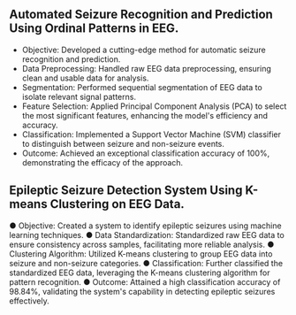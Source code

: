 ## Automated Seizure Recognition and Prediction Using Ordinal Patterns in EEG.
* Objective: Developed a cutting-edge method for automatic seizure recognition and prediction.
* Data Preprocessing: Handled raw EEG data preprocessing, ensuring clean and usable data for analysis.
* Segmentation: Performed sequential segmentation of EEG data to isolate relevant signal patterns.
* Feature Selection: Applied Principal Component Analysis (PCA) to select the most significant features, enhancing the model's efficiency and accuracy.
* Classification: Implemented a Support Vector Machine (SVM) classifier to distinguish between seizure and non-seizure events.
* Outcome: Achieved an exceptional classification accuracy of 100%, demonstrating the efficacy of the approach.

## Epileptic Seizure Detection System Using K-means Clustering on EEG Data.
● Objective: Created a system to identify epileptic seizures using machine learning techniques.
● Data Standardization: Standardized raw EEG data to ensure consistency across samples, facilitating more reliable analysis.
● Clustering Algorithm: Utilized K-means clustering to group EEG data into seizure and non-seizure categories.
● Classification: Further classified the standardized EEG data, leveraging the K-means clustering algorithm for pattern recognition.
● Outcome: Attained a high classification accuracy of 98.84%, validating the system's capability in detecting epileptic seizures effectively.
